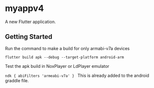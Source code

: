 # myappv4

A new Flutter application.

## Getting Started

Run the command to make a build for only armabi-v7a devices

`flutter build apk --debug --target-platform android-arm`

Test the apk build in NoxPlayer or LdPlayer emulator

`ndk {
            abiFilters 'armeabi-v7a'
  }
  `
  This is already added to the android graddle file.
  
